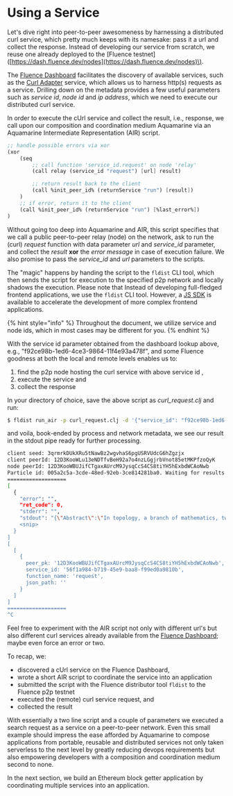 # Using a Service

Let's dive right into peer-to-peer awesomeness by harnessing a distributed curl service, which pretty much keeps with its namesake: pass it a url and collect the response. Instead of developing our service from scratch, we reuse one already deployed to the \[Fluence testnet\]\([https://dash.fluence.dev/nodes](https://dash.fluence.dev/nodes)\).

The [Fluence Dashboard](https://dash.fluence.dev/) facilitates the discovery of available services, such as the [Curl Adapter](https://dash.fluence.dev/blueprint/b7d2454e-2a75-408c-a23a-fe35de3beeb9) service, which allows us to harness http\(s\) requests as a service. Drilling down on the metadata provides a few useful parameters such as _service id_, _node id_ and _ip address_, which we need to execute our distributed curl service.

In order to execute the cUrl service and collect the result, i.e., response, we call upon our composition and coordination medium Aquamarine via an Aquamarine Intermediate Representation \(AIR\) script.

```scheme
;; handle possible errors via xor
(xor
    (seq
        ;; call function 'service_id.request' on node 'relay'
        (call relay (service_id "request") [url] result)

        ;; return result back to the client
        (call %init_peer_id% (returnService "run") [result])
    )
    ;; if error, return it to the client
    (call %init_peer_id% (returnService "run") [%last_error%])
)
```

Without going too deep into Aquamarine and AIR, this script specifies that we call a public peer-to-peer relay \(node\) on the network, ask to run the \(curl\) _request_ function with data parameter _url_  and _service\_id_ parameter, and collect the _result_ **xor** the _error message_ in case of execution failure. We also promise to pass the _service\_id_ and _url_ parameters to the scripts. 

The "magic" happens by handing the script to the `fldist` CLI tool, which then sends the script for execution to the specified p2p network and locally shadows the execution. Please note that Instead of developing full-fledged frontend applications, we use the `fldist` CLI tool. However, a [JS SDK](https://github.com/fluencelabs/fluence-js) is available to accelerate the development of more complex frontend applications.

{% hint style="info" %}
Throughout the document, we utilize service and node ids, which in most cases may be different for you.
{% endhint %}

With the service id parameter obtained from the dashboard lookup above, e.g., "f92ce98b-1ed6-4ce3-9864-11f4e93a478f", and some Fluence goodness at both the local and remote levels enables us to:

1. find the p2p node hosting the curl service with above service id ,
2. execute the service and
3. collect the response

In your directory of choice, save the above script as _curl\_request.clj_ and run:

```bash
$ fldist run_air -p curl_request.clj -d '{"service_id": "f92ce98b-1ed6-4ce3-9864-11f4e93a478f", "url":"https://api.duckduckgo.com/?q=homotopy&format=json"}'
```

and voila, book-ended by process and network metadata, we see our result in the stdout pipe ready for further processing.

```bash
client seed: 3qrmrkDUkXRu5tNawBz2wgvhaS6pgUSRVUdcG6hZgzjx
client peerId: 12D3KooWLu13eNDTfvBeH92a7o4nzLGgjrbVnot85etMKPfzoQyK
node peerId: 12D3KooWBUJifCTgaxAUrcM9JysqCcS4CS8tiYH5hExbdWCAoNwb
Particle id: 005a2c5a-3cde-48ed-92eb-3ce814281ba0. Waiting for results... Press Ctrl+C to stop the script.
===================
[
  {
    "error": "",
    "ret_code": 0,
    "stderr": "",
    "stdout": "{\"Abstract\":\"In topology, a branch of mathematics, two continuous functions from one topological space to another are called homotopic if one can be \\\"continuously deformed\\\" into the other, such a deformation being called a homotopy between the two functions. A notable use of homotopy is the definition of homotopy groups and cohomotopy groups, important invariants in algebraic topology. In practice, there are technical difficulties in using homotopies with certain spaces. Algebraic topologists work with compactly generated spaces, CW 
    <snip>
  }
]
[
  [
    {
      peer_pk: '12D3KooWBUJifCTgaxAUrcM9JysqCcS4CS8tiYH5hExbdWCAoNwb',
      service_id: '56f1a984-b719-45e9-baa8-f99ed0a9810b',
      function_name: 'request',
      json_path: ''
    }
  ]
]
===================
^C
```

Feel free to experiment with the AIR script not only with different url's but also different curl services already available from the [Fluence Dashboard](https://dash.fluence.dev/); maybe even force an error or two.

To recap, we:

* discovered a cUrl service on the Fluence Dashboard,
* wrote a short AIR script to coordinate the service into an application
* submitted the script with the Fluence distributor tool `fldist` to the Fluence p2p testnet
* executed the \(remote\) curl service request, and
* collected the result

With essentially a two line script and a couple of parameters we executed a search request as a service on a peer-to-peer network. Even this small example should impress the ease afforded by Aquamarine to compose applications from portable, reusable and distributed services not only taken serverless to the next level by greatly reducing devops requirements but also empowering developers with a composition and coordination medium second to none.

In the next section, we build an Ethereum block getter application by coordinating multiple services into an application.

